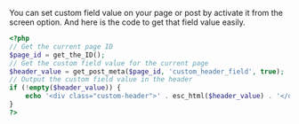 You can set custom field value on your page or post by activate it from the screen option. And here is the code to get that field value easily.
```php
<?php
// Get the current page ID
$page_id = get_the_ID();
// Get the custom field value for the current page
$header_value = get_post_meta($page_id, 'custom_header_field', true);
// Output the custom field value in the header
if (!empty($header_value)) {
    echo '<div class="custom-header">' . esc_html($header_value) . '</div>';
}
?>
```